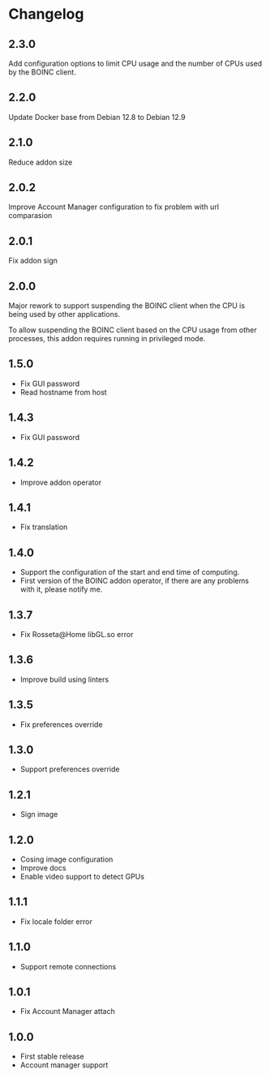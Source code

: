 # Changelog

## 2.3.0

Add configuration options to limit CPU usage and the number of CPUs used by the BOINC client.


## 2.2.0

Update Docker base from Debian 12.8 to Debian 12.9

## 2.1.0

Reduce addon size

## 2.0.2

Improve Account Manager configuration to fix problem with url comparasion

## 2.0.1

Fix addon sign

## 2.0.0

Major rework to support suspending the BOINC client when the CPU is being used by other applications.

To allow suspending the BOINC client based on the CPU usage from other processes, this addon requires running in privileged mode.

## 1.5.0

- Fix GUI password
- Read hostname from host

## 1.4.3

- Fix GUI password

## 1.4.2

- Improve addon operator

## 1.4.1

- Fix translation

## 1.4.0

- Support the configuration of the start and end time of computing.
- First version of the BOINC addon operator, if there are any problems with it, please notify me.

## 1.3.7

- Fix Rosseta@Home libGL.so error

## 1.3.6

- Improve build using linters

## 1.3.5

- Fix preferences override

## 1.3.0

- Support preferences override

## 1.2.1

- Sign image

## 1.2.0

- Cosing image configuration
- Improve docs
- Enable video support to detect GPUs

## 1.1.1

- Fix locale folder error

## 1.1.0

- Support remote connections

## 1.0.1

- Fix Account Manager attach

## 1.0.0

- First stable release
- Account manager support
